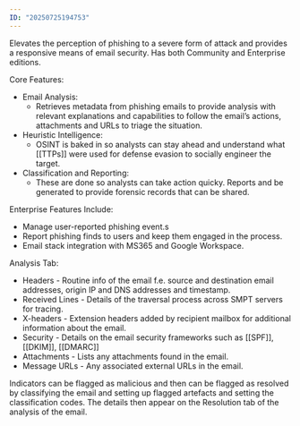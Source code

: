 ```yaml
---
ID: "20250725194753"
---
```

Elevates the perception of phishing to a severe form of attack and provides a responsive means of email security. Has both Community and Enterprise editions.

Core Features:
- Email Analysis:
	- Retrieves metadata from phishing emails to provide analysis with relevant explanations and capabilities to follow the email’s actions, attachments and URLs to triage the situation.
- Heuristic Intelligence:
	- OSINT is baked in so analysts can stay ahead and understand what [[TTPs]] were used for defense evasion to socially engineer the target.
- Classification and Reporting:
	- These are done so analysts can take action quicky. Reports and be generated to provide forensic records that can be shared.

Enterprise Features Include:
- Manage user-reported phishing event.s
- Report phishing finds to users and keep them engaged in the process.
- Email stack integration with MS365 and Google Workspace.

Analysis Tab:
- Headers - Routine info of the email f.e. source and destination email addresses, origin IP and DNS addresses and timestamp.
- Received Lines - Details of the traversal process across SMPT servers for tracing.
- X-headers - Extension headers added by recipient mailbox for additional information about the email.
- Security - Details on the email security frameworks such as [[SPF]], [[DKIM]], [[DMARC]]
- Attachments - Lists any attachments found in the email.
- Message URLs - Any associated external URLs in the email.

Indicators can be flagged as malicious and then can be flagged as resolved by classifying the email and setting up flagged artefacts and setting the classification codes. The details then appear on the Resolution tab of the analysis of the email.